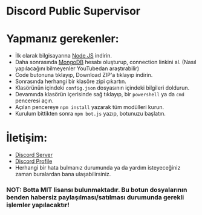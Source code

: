 # Discord Public Supervisor

# Yapmanız gerekenler:
* İlk olarak bilgisayarına [Node JS](https://nodejs.org/en/) indirin.
* Daha sonrasında [MongoDB](http://mongodb.com) hesabı oluşturup, connection linkini al. (Nasıl yapılacağını bilmeyenler YouTubedan araştırabilir)
* Code butonuna tıklayıp, Download ZIP'a tıklayıp indirin.
* Sonrasında herhangi bir klasöre zipi çıkartın.
* Klasörünün içindeki `config.json` dosyasının içindeki bilgileri doldurun.
* Devamında klasörün içerisinde sağ tıklayıp, bir `powershell` ya da `cmd` penceresi açın.
* Açılan pencereye ```npm install``` yazarak tüm modülleri kurun.
* Kurulum bittikten sonra ```npm bot.js``` yazıp, botunuzu başlatın.

# İletişim:
* [Discord Server](https://discord.gg/juTHxntAp4)
* [Discord Profile](https://discord.com/users/939738063687540766)
* Herhangi bir hata bulmanız durumunda ya da yardım isteyeceğiniz zaman buralardan bana ulaşabilirsiniz.

### NOT: Botta MIT lisansı bulunmaktadır. Bu botun dosyalarının benden habersiz paylaşılması/satılması durumunda gerekli işlemler yapılacaktır!

